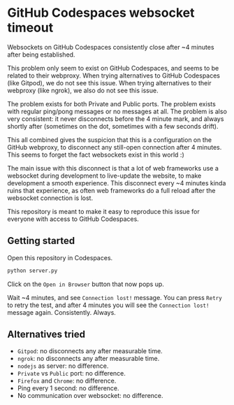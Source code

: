 # GitHub Codespaces websocket timeout

Websockets on GitHub Codespaces consistently close after ~4 minutes after being established.

This problem only seem to exist on GitHub Codespaces, and seems to be related to their webproxy.
When trying alternatives to GitHub Codespaces (like Gitpod), we do not see this issue.
When trying alternatives to their webproxy (like ngrok), we also do not see this issue.

The problem exists for both Private and Public ports.
The problem exists with regular ping/pong messages or no messages at all.
The problem is also very consistent: it never disconnects before the 4 minute mark, and always shortly after (sometimes on the dot, sometimes with a few seconds drift).

This all combined gives the suspicion that this is a configuration on the GitHub webproxy, to disconnect any still-open connection after 4 minutes.
This seems to forget the fact websockets exist in this world :)

The main issue with this disconnect is that a lot of web frameworks use a websocket during development to live-update the website, to make development a smooth experience.
This disconnect every ~4 minutes kinda ruins that experience, as often web frameworks do a full reload after the websocket connection is lost.

This repository is meant to make it easy to reproduce this issue for everyone with access to GitHub Codespaces.

## Getting started

Open this repository in Codespaces.

```bash
python server.py
```

Click on the `Open in Browser` button that now pops up.

Wait ~4 minutes, and see `Connection lost!` message.
You can press `Retry` to retry the test, and after 4 minutes you will see the `Connection lost!` message again.
Consistently.
Always.

## Alternatives tried

- `Gitpod`: no disconnects any after measurable time.
- `ngrok`: no disconnects any after measurable time.
- `nodejs` as server: no difference.
- `Private` vs `Public` port: no difference.
- `Firefox` and `Chrome`: no difference.
- Ping every 1 second: no difference.
- No communication over websocket: no difference.
